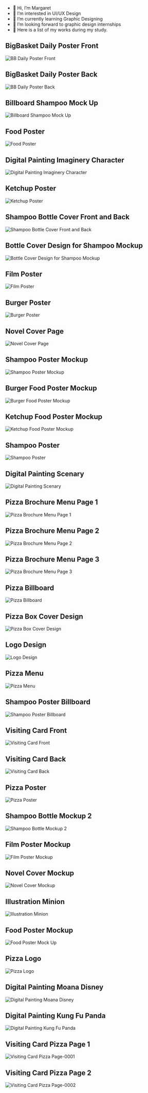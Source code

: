 - 👋 Hi, I’m Margaret
- 👀 I’m interested in UI/UX Design
- 🌱 I’m currently learning Graphic Designing
- 💞️ I’m looking forward to graphic design internships
- 🎨 Here is a list of my works during my study.

## BigBasket Daily Poster Front
![BB Daily Poster Front](/docs/BB_Daily_Poster_Front.jpg)

## BigBasket Daily Poster Back
![BB Daily Poster Back](/docs/BB_Daily_Poster_Back.jpg)

## Billboard Shampoo Mock Up
![Billboard Shampoo Mock Up](/docs/Billboard_Shampoo_Mock_Up.jpg)

## Food Poster
![Food Poster](/docs/Food_Poster.jpg)

## Digital Painting Imaginery Character
![Digital Painting Imaginery Character](/docs/Digital_Painting_Imaginery_Character.jpg)

## Ketchup Poster
![Ketchup Poster](/docs/Ketchup_Poster.jpg)

## Shampoo Bottle Cover Front and Back
![Shampoo Bottle Cover Front and Back](/docs/Shampoo_Bottle_Cover_Front_and_Back.jpg)

## Bottle Cover Design for Shampoo Mockup
![Bottle Cover Design for Shampoo Mockup](/docs/Bottle_Cover_Design_for_Shampoo_Mockup.jpg)

## Film Poster
![Film Poster](/docs/Film_Poster.jpg)

## Burger Poster
![Burger Poster](/docs/Burger_Poster.jpg)

## Novel Cover Page
![Novel Cover Page](/docs/Novel_Cover_Page.jpg)

## Shampoo Poster Mockup
![Shampoo Poster Mockup](/docs/Shampoo_Poster_Mockup.jpg)

## Burger Food Poster Mockup
![Burger Food Poster Mockup](/docs/Burger_Food_Poster_Mockup.jpg)

## Ketchup Food Poster Mockup
![Ketchup Food Poster Mockup](/docs/Ketchup_Food_Poster_Mockup.jpg)

## Shampoo Poster
![Shampoo Poster](/docs/Shampoo_Poster.jpg)

## Digital Painting Scenary
![Digital Painting Scenary](/docs/Digital_Painting_Scenary.jpg)

## Pizza Brochure Menu Page 1
![Pizza Brochure Menu Page 1](/docs/Pizza_Brochure_Menu_Page_1.jpg)

## Pizza Brochure Menu Page 2
![Pizza Brochure Menu Page 2](/docs/Pizza_Brochure_Menu_Page_2.jpg)

## Pizza Brochure Menu Page 3
![Pizza Brochure Menu Page 3](/docs/Pizza_Brochure_Menu_Page_3.jpg)

## Pizza Billboard
![Pizza Billboard](/docs/Pizza_Billboard.jpg)

## Pizza Box Cover Design
![Pizza Box Cover Design](/docs/Pizza_Box_Cover_Design.jpg)

## Logo Design
![Logo Design](/docs/Logo_Design.jpg)

## Pizza Menu
![Pizza Menu](/docs/Pizza_Menu.jpg)

## Shampoo Poster Billboard
![Shampoo Poster Billboard](/docs/Shampoo_Poster_Billboard.jpg)

## Visiting Card Front
![Visiting Card Front](/docs/Visiting_Card_Front.jpg)

## Visiting Card Back
![Visiting Card Back](/docs/Visiting_Card_Back.jpg)

## Pizza Poster
![Pizza Poster](/docs/Pizza_Poster.jpg)

## Shampoo Bottle Mockup 2
![Shampoo Bottle Mockup 2](/docs/Shampoo_Bottle_Mockup_2.jpg)

## Film Poster Mockup
![Film Poster Mockup](/docs/Film_Poster_Mockup.jpg)

## Novel Cover Mockup
![Novel Cover Mockup](/docs/Novel_Cover_Mockup.jpg)

## Illustration Minion
![Illustration Minion](/docs/Illustration_Minion.jpg)

## Food Poster Mockup 
![Food Poster Mock Up ](/docs/Food_Poster_Mockup.jpg)

## Pizza Logo
![Pizza Logo](/docs/Pizza_Logo.jpg)

## Digital Painting Moana Disney
![Digital Painting Moana Disney](/docs/Digital_Painting_Moana_Disney.jpg)

## Digital Painting Kung Fu Panda
![Digital Painting Kung Fu Panda](/docs/Digital_Painting_Kung_Fu_Panda.jpg)

## Visiting Card Pizza Page 1
![Visiting Card Pizza Page-0001](/docs/Visiting_Card_Pizza_Page_1.jpg)

## Visiting Card Pizza Page 2
![Visiting Card Pizza Page-0002](/docs/Visiting_Card_Pizza_Page_2.jpg)

